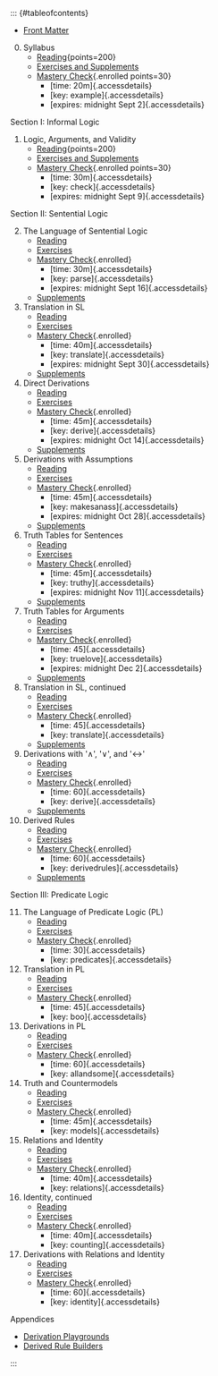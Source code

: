 
::: {#tableofcontents}

-  [Front Matter](Book)

0.  Syllabus
    -   [Reading](00R){points=200}
    -   [Exercises and Supplements](00E)
    -   [Mastery Check](00M){.enrolled points=30}
        -   [time: 20m]{.accessdetails}
        -   [key: example]{.accessdetails}
        -   [expires: midnight Sept 2]{.accessdetails}

Section I: Informal Logic

1.  Logic, Arguments, and Validity
    -   [Reading](01R){points=200}
    -   [Exercises and Supplements](01E)
    -   [Mastery Check](01M){.enrolled points=30}
        -   [time: 30m]{.accessdetails}
        -   [key: check]{.accessdetails}
        -   [expires: midnight Sept 9]{.accessdetails}

Section II: Sentential Logic

2.  The Language of Sentential Logic
    -   [Reading](02R)
    -   [Exercises](02E)
    -   [Mastery Check](02M){.enrolled}
        -   [time: 30m]{.accessdetails}
        -   [key: parse]{.accessdetails}
        -   [expires: midnight Sept 16]{.accessdetails}
    -   [Supplements](02S)
3.  Translation in SL
    -   [Reading](03R)
    -   [Exercises](03E)
    -   [Mastery Check](03M){.enrolled}
        -   [time: 40m]{.accessdetails}
        -   [key: translate]{.accessdetails}
        -   [expires: midnight Sept 30]{.accessdetails}
    -   [Supplements](03S)
4.  Direct Derivations
    -   [Reading](04R)
    -   [Exercises](04E)
    -   [Mastery Check](04M){.enrolled}
        -   [time: 45m]{.accessdetails}
        -   [key: derive]{.accessdetails}
        -   [expires: midnight Oct 14]{.accessdetails}
    -   [Supplements](04S)
5.  Derivations with Assumptions
    -   [Reading](05R)
    -   [Exercises](05E)
    -   [Mastery Check](05M){.enrolled} 
        -   [time: 45m]{.accessdetails}
        -   [key: makesanass]{.accessdetails}
        -   [expires: midnight Oct 28]{.accessdetails}
    -   [Supplements](05S)
6.  Truth Tables for Sentences
    -   [Reading](06R)
    -   [Exercises](06E)
    -   [Mastery Check](06M){.enrolled}
        -   [time: 45m]{.accessdetails}
        -   [key: truthy]{.accessdetails}
        -   [expires: midnight Nov 11]{.accessdetails}
    -   [Supplements](06S)
7.  Truth Tables for Arguments
    -   [Reading](07R)
    -   [Exercises](07E)
    -   [Mastery Check](07M){.enrolled}
        -   [time: 45]{.accessdetails}
        -   [key: truelove]{.accessdetails}
        -   [expires: midnight Dec 2]{.accessdetails}
    -   [Supplements](07S)
8.  Translation in SL, continued
    -   [Reading](08R)
    -   [Exercises](08E)
    -   [Mastery Check](08M){.enrolled}
        -   [time: 45]{.accessdetails}
        -   [key: translate]{.accessdetails}
    -   [Supplements](08S)
9. Derivations with '∧', '∨', and '↔'
    -   [Reading](09R)
    -   [Exercises](09E)
    -   [Mastery Check](09M){.enrolled}
        -   [time: 60]{.accessdetails}
        -   [key: derive]{.accessdetails}
    -   [Supplements](09S)
10. Derived Rules
    -   [Reading](10R)
    -   [Exercises](10E)
    -   [Mastery Check](10M){.enrolled}
        -   [time: 60]{.accessdetails}
        -   [key: derivedrules]{.accessdetails}
    -   [Supplements](10S)

Section III: Predicate Logic

11. The Language of Predicate Logic (PL)
    -   [Reading](11R)
    -   [Exercises](11E)
    -   [Mastery Check](11M){.enrolled}
        -   [time: 30]{.accessdetails}
        -   [key: predicates]{.accessdetails}
    <!-- -   [Supplements](11S){.disabled} -->
12. Translation in PL
    -   [Reading](12R)
    -   [Exercises](12E)
    -   [Mastery Check](12M){.enrolled}
        -   [time: 45]{.accessdetails}
        -   [key: boo]{.accessdetails}
    <!-- -   [Supplements](12S){.disabled} -->
13. Derivations in PL
    -   [Reading](13R)
    -   [Exercises](13E)
    -   [Mastery Check](13M){.enrolled}
        -   [time: 60]{.accessdetails}
        -   [key: allandsome]{.accessdetails}
    <!-- -   [Supplements](13S){.disabled} -->
14. Truth and Countermodels
    -   [Reading](14R)
    -   [Exercises](14E)
    -   [Mastery Check](14M){.enrolled}
        -   [time: 45m]{.accessdetails}
        -   [key: models]{.accessdetails}
    <!-- -   [Supplements](14S){.disabled} -->
15. Relations and Identity
    -   [Reading](15R)
    -   [Exercises](15E)
    -   [Mastery Check](15M){.enrolled}
        -   [time: 40m]{.accessdetails}
        -   [key: relations]{.accessdetails}
    <!-- -   [Supplements](15S){.disabled} -->
16. Identity, continued
    -   [Reading](16R)
    -   [Exercises](16E)
    -   [Mastery Check](16M){.enrolled}
        -   [time: 40m]{.accessdetails}
        -   [key: counting]{.accessdetails}
    <!-- -   [Supplements](16S){.disabled} -->
17. Derivations with Relations and Identity
    -   [Reading](17R)
    -   [Exercises](17E)
    -   [Mastery Check](17M){.enrolled}
        -   [time: 60]{.accessdetails}
        -   [key: identity]{.accessdetails}
    <!-- -   [Supplements](17S){.disabled} -->

Appendices

-  [Derivation Playgrounds](Playground)
-  [Derived Rule Builders](Rule-Builder)

:::
